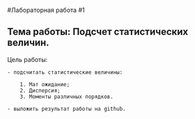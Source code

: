 #Лабораторная работа #1
## Тема работы: Подсчет статистических величин. 

Цель работы:

	- подсчитать статистические величины:

		1. Мат ожидание;
		2. Дисперсия;
		3. Моменты различных порядков.

	- выложить результат работы на github.